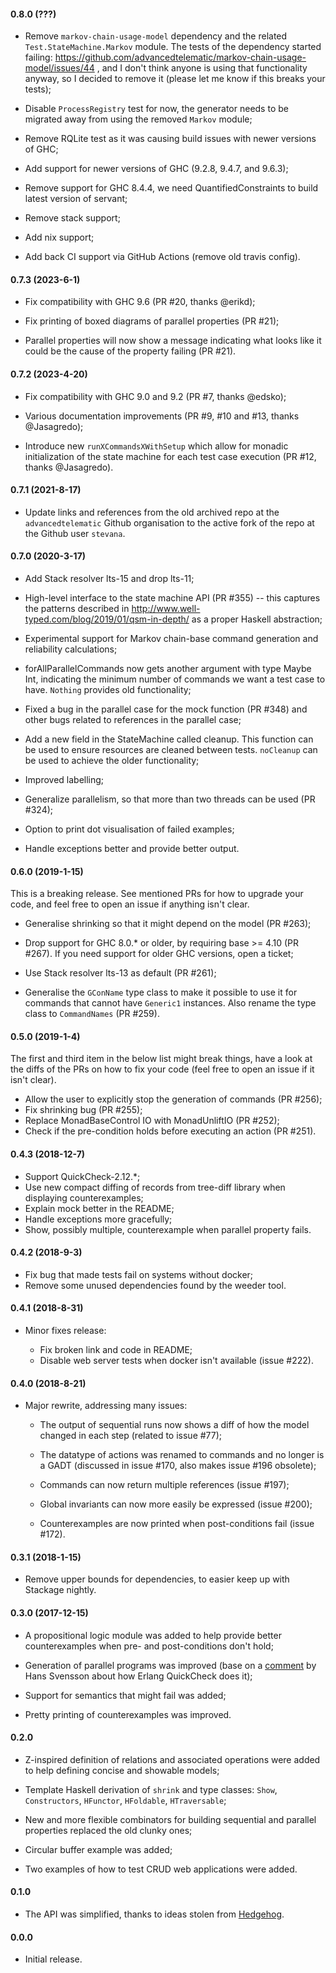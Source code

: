 #### 0.8.0 (???)

* Remove `markov-chain-usage-model` dependency and the related
  `Test.StateMachine.Markov` module. The tests of the dependency started
  failing:
  https://github.com/advancedtelematic/markov-chain-usage-model/issues/44 , and
  I don't think anyone is using that functionality anyway, so I decided to
  remove it (please let me know if this breaks your tests);

* Disable `ProcessRegistry` test for now, the generator needs to be migrated
  away from using the removed `Markov` module;

* Remove RQLite test as it was causing build issues with newer versions of GHC;

* Add support for newer versions of GHC (9.2.8, 9.4.7, and 9.6.3);

* Remove support for GHC 8.4.4, we need QuantifiedConstraints to build latest
  version of servant;

* Remove stack support;

* Add nix support;

* Add back CI support via GitHub Actions (remove old travis config).

#### 0.7.3 (2023-6-1)

  * Fix compatibility with GHC 9.6 (PR #20, thanks @erikd);

  * Fix printing of boxed diagrams of parallel properties (PR #21);

  * Parallel properties will now show a message indicating what looks like it
    could be the cause of the property failing (PR #21).

#### 0.7.2 (2023-4-20)

  * Fix compatibility with GHC 9.0 and 9.2 (PR #7, thanks @edsko);

  * Various documentation improvements (PR #9, #10 and #13, thanks @Jasagredo);

  * Introduce new `runXCommandsXWithSetup` which allow for monadic
    initialization of the state machine for each test case execution (PR #12,
    thanks @Jasagredo).

#### 0.7.1 (2021-8-17)

  * Update links and references from the old archived repo at the
    `advancedtelematic` Github organisation to the active fork of the repo at
    the Github user `stevana`.

#### 0.7.0 (2020-3-17)

  * Add Stack resolver lts-15 and drop lts-11;

  * High-level interface to the state machine API (PR #355) -- this
    captures the patterns described in
    http://www.well-typed.com/blog/2019/01/qsm-in-depth/ as a proper
    Haskell abstraction;

  * Experimental support for Markov chain-base command generation and
    reliability calculations;

  * forAllParallelCommands now gets another argument with type Maybe
    Int, indicating the minimum number of commands we want a test case
    to have. `Nothing` provides old functionality;

  * Fixed a bug in the parallel case for the mock function (PR #348) and
    other bugs related to references in the parallel case;

  * Add a new field in the StateMachine called cleanup. This function
    can be used to ensure resources are cleaned between tests.
    `noCleanup` can be used to achieve the older functionality;

  * Improved labelling;

  * Generalize parallelism, so that more than two threads can be used
    (PR #324);

  * Option to print dot visualisation of failed examples;

  * Handle exceptions better and provide better output.

#### 0.6.0 (2019-1-15)

  This is a breaking release. See mentioned PRs for how to upgrade your code,
  and feel free to open an issue if anything isn't clear.

  * Generalise shrinking so that it might depend on the model (PR #263);

  * Drop support for GHC 8.0.* or older, by requiring base >= 4.10 (PR #267). If
    you need support for older GHC versions, open a ticket;

  * Use Stack resolver lts-13 as default (PR #261);

  * Generalise the `GConName` type class to make it possible to use it for
    commands that cannot have `Generic1` instances. Also rename the type class
    to `CommandNames` (PR #259).

#### 0.5.0 (2019-1-4)

  The first and third item in the below list might break things, have a look at
  the diffs of the PRs on how to fix your code (feel free to open an issue if it
  isn't clear).

  * Allow the user to explicitly stop the generation of commands (PR #256);
  * Fix shrinking bug (PR #255);
  * Replace MonadBaseControl IO with MonadUnliftIO (PR #252);
  * Check if the pre-condition holds before executing an action (PR #251).

#### 0.4.3 (2018-12-7)

  * Support QuickCheck-2.12.*;
  * Use new compact diffing of records from tree-diff library when displaying
    counterexamples;
  * Explain mock better in the README;
  * Handle exceptions more gracefully;
  * Show, possibly multiple, counterexample when parallel property fails.

#### 0.4.2 (2018-9-3)

  * Fix bug that made tests fail on systems without docker;
  * Remove some unused dependencies found by the weeder tool.

#### 0.4.1 (2018-8-31)

  * Minor fixes release:

    - Fix broken link and code in README;
    - Disable web server tests when docker isn't available (issue #222).

#### 0.4.0 (2018-8-21)

  * Major rewrite, addressing many issues:

    - The output of sequential runs now shows a diff of how the model changed in
      each step (related to issue #77);

    - The datatype of actions was renamed to commands and no longer is a GADT
      (discussed in issue #170, also makes issue #196 obsolete);

    - Commands can now return multiple references (issue #197);

    - Global invariants can now more easily be expressed (issue #200);

    - Counterexamples are now printed when post-conditions fail (issue #172).

#### 0.3.1 (2018-1-15)

  * Remove upper bounds for dependencies, to easier keep up with
    Stackage nightly.

#### 0.3.0 (2017-12-15)

  * A propositional logic module was added to help provide better
    counterexamples when pre- and post-conditions don't hold;

  * Generation of parallel programs was improved (base on
    a [comment](https://github.com/Quviq/QuickCheckExamples/issues/2) by
    Hans Svensson about how Erlang QuickCheck does it);

  * Support for semantics that might fail was added;

  * Pretty printing of counterexamples was improved.

#### 0.2.0

  * Z-inspired definition of relations and associated operations were
    added to help defining concise and showable models;

  * Template Haskell derivation of `shrink` and type classes: `Show`,
    `Constructors`, `HFunctor`, `HFoldable`, `HTraversable`;

  * New and more flexible combinators for building sequential and
    parallel properties replaced the old clunky ones;

  * Circular buffer example was added;

  * Two examples of how to test CRUD web applications were added.

#### 0.1.0

  * The API was simplified, thanks to ideas stolen from
    [Hedgehog](https://github.com/hedgehogqa/haskell-hedgehog/commit/385c92f9dd0aa7e748fc677b2eeead5e3572685f).

#### 0.0.0

  * Initial release.
